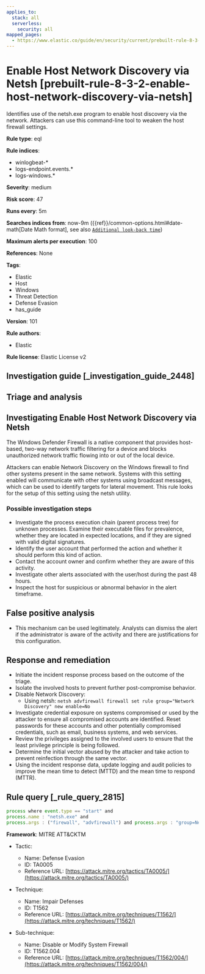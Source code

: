 ```yaml
---
applies_to:
  stack: all
  serverless:
    security: all
mapped_pages:
  - https://www.elastic.co/guide/en/security/current/prebuilt-rule-8-3-2-enable-host-network-discovery-via-netsh.html
---
```


# Enable Host Network Discovery via Netsh [prebuilt-rule-8-3-2-enable-host-network-discovery-via-netsh]

Identifies use of the netsh.exe program to enable host discovery via the network. Attackers can use this command-line tool to weaken the host firewall settings.

**Rule type**: eql

**Rule indices**:

* winlogbeat-*
* logs-endpoint.events.*
* logs-windows.*

**Severity**: medium

**Risk score**: 47

**Runs every**: 5m

**Searches indices from**: now-9m ({{ref}}/common-options.html#date-math[Date Math format], see also [`Additional look-back time`](docs-content://solutions/security/detect-and-alert/create-detection-rule.md#rule-schedule))

**Maximum alerts per execution**: 100

**References**: None

**Tags**:

* Elastic
* Host
* Windows
* Threat Detection
* Defense Evasion
* has_guide

**Version**: 101

**Rule authors**:

* Elastic

**Rule license**: Elastic License v2

## Investigation guide [_investigation_guide_2448]

## Triage and analysis

## Investigating Enable Host Network Discovery via Netsh

The Windows Defender Firewall is a native component that provides host-based, two-way network traffic filtering for a
device and blocks unauthorized network traffic flowing into or out of the local device.

Attackers can enable Network Discovery on the Windows firewall to find other systems present in the same network. Systems
with this setting enabled will communicate with other systems using broadcast messages, which can be used to identify
targets for lateral movement. This rule looks for the setup of this setting using the netsh utility.

### Possible investigation steps

- Investigate the process execution chain (parent process tree) for unknown processes. Examine their executable files
for prevalence, whether they are located in expected locations, and if they are signed with valid digital signatures.
- Identify the user account that performed the action and whether it should perform this kind of action.
- Contact the account owner and confirm whether they are aware of this activity.
- Investigate other alerts associated with the user/host during the past 48 hours.
- Inspect the host for suspicious or abnormal behavior in the alert timeframe.

## False positive analysis

- This mechanism can be used legitimately. Analysts can dismiss the alert if the administrator is aware of the activity
and there are justifications for this configuration.

## Response and remediation

- Initiate the incident response process based on the outcome of the triage.
- Isolate the involved hosts to prevent further post-compromise behavior.
- Disable Network Discovery:
    - Using netsh: `netsh advfirewall firewall set rule group="Network Discovery" new enable=No`
- Investigate credential exposure on systems compromised or used by the attacker to ensure all compromised accounts are
identified. Reset passwords for these accounts and other potentially compromised credentials, such as email, business
systems, and web services.
- Review the privileges assigned to the involved users to ensure that the least privilege principle is being followed.
- Determine the initial vector abused by the attacker and take action to prevent reinfection through the same vector.
- Using the incident response data, update logging and audit policies to improve the mean time to detect (MTTD) and the
mean time to respond (MTTR).

## Rule query [_rule_query_2815]

```js
process where event.type == "start" and
process.name : "netsh.exe" and
process.args : ("firewall", "advfirewall") and process.args : "group=Network Discovery" and process.args : "enable=Yes"
```

**Framework**: MITRE ATT&CKTM

* Tactic:

    * Name: Defense Evasion
    * ID: TA0005
    * Reference URL: [https://attack.mitre.org/tactics/TA0005/](https://attack.mitre.org/tactics/TA0005/)

* Technique:

    * Name: Impair Defenses
    * ID: T1562
    * Reference URL: [https://attack.mitre.org/techniques/T1562/](https://attack.mitre.org/techniques/T1562/)

* Sub-technique:

    * Name: Disable or Modify System Firewall
    * ID: T1562.004
    * Reference URL: [https://attack.mitre.org/techniques/T1562/004/](https://attack.mitre.org/techniques/T1562/004/)



